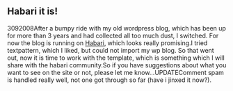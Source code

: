 <article><h2>Habari it is!</h2><time><span class="day">30</span><span class="month">9</span><span class="year">2008</span></time>After a bumpy ride with my old wordpress blog, which has been up for more than 3 years and had collected all too much dust, I switched. For now the blog is running on <a href="http://habariproject.org/">Habari</a>, which looks really promising.I tried textpattern, which I liked, but could not import my wp blog. So that went out, now it is time to work with the template, which is something which I will share with the habari community.So if you have suggestions about what you want to see on the site or not, please let me know...UPDATEComment spam is handled really well, not one got through so far (have i jinxed it now?).</article>